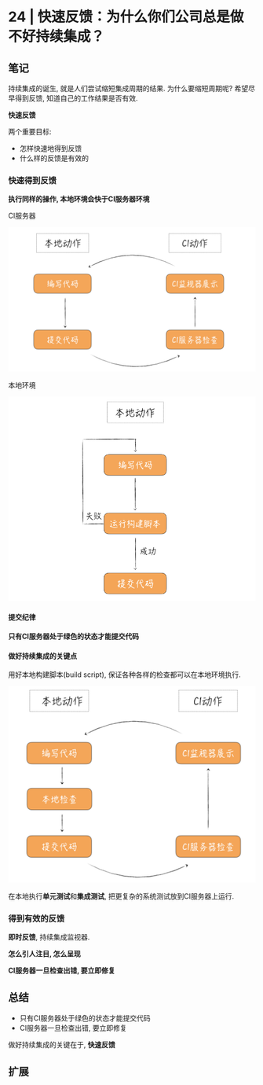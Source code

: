 # 24 | 快速反馈：为什么你们公司总是做不好持续集成？

## 笔记

持续集成的诞生, 就是人们尝试缩短集成周期的结果. 为什么要缩短周期呢? 希望尽早得到反馈, 知道自己的工作结果是否有效.

**快速反馈**

两个重要目标:

* 怎样快速地得到反馈
* 什么样的反馈是有效的

### 快速得到反馈

**执行同样的操作, 本地环境会快于CI服务器环境**

CI服务器

![](./img/24_01.png)

本地环境

![](./img/24_02.png)

#### 提交纪律

**只有CI服务器处于绿色的状态才能提交代码**

#### 做好持续集成的关键点

用好本地构建脚本(build script), 保证各种各样的检查都可以在本地环境执行.

![](./img/24_03.png)

在本地执行**单元测试**和**集成测试**, 把更复杂的系统测试放到CI服务器上运行.

### 得到有效的反馈

**即时反馈**, 持续集成监视器.

**怎么引人注目, 怎么呈现**

**CI服务器一旦检查出错, 要立即修复**

## 总结

* 只有CI服务器处于绿色的状态才能提交代码
* CI服务器一旦检查出错, 要立即修复

做好持续集成的关键在于, **快速反馈**

## 扩展